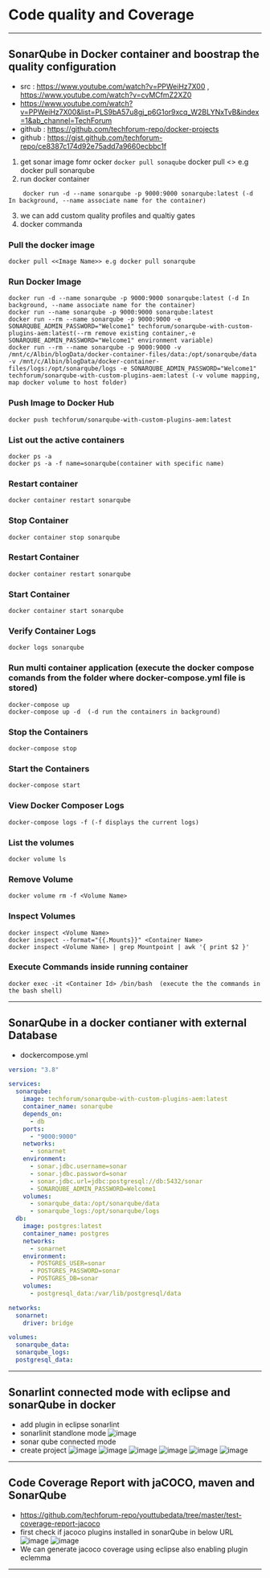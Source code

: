 # Code quality and Coverage


---
## SonarQube in Docker container and boostrap the quality configuration
 - src : https://www.youtube.com/watch?v=PPWeiHz7X00 , https://www.youtube.com/watch?v=cvMCfmZ2XZ0
 - https://www.youtube.com/watch?v=PPWeiHz7X00&list=PLS9bA57u8gj_p6G1or9xcq_W2BLYNxTvB&index=1&ab_channel=TechForum
 - github : https://github.com/techforum-repo/docker-projects
 - github : https://gist.github.com/techforum-repo/ce8387c174d92e75add7a9660ecbbc1f
1. get sonar image fomr ocker  `docker pull sonaqube`
docker pull <<Image Name>> e.g docker pull sonarqube
2. run docker container
```
	docker run -d --name sonarqube -p 9000:9000 sonarqube:latest (-d In background, --name associate name for the container)
```
3. we can add custom quality profiles and qualtiy gates
4. docker commanda
	
### Pull the docker image
```
docker pull <<Image Name>> e.g docker pull sonarqube
```
### Run Docker Image
```
docker run -d --name sonarqube -p 9000:9000 sonarqube:latest (-d In background, --name associate name for the container)
docker run --name sonarqube -p 9000:9000 sonarqube:latest
docker run --rm --name sonarqube -p 9000:9000 -e SONARQUBE_ADMIN_PASSWORD="Welcome1" techforum/sonarqube-with-custom-plugins-aem:latest(--rm remove existing container,-e SONARQUBE_ADMIN_PASSWORD="Welcome1" environment variable) 
docker run --rm --name sonarqube -p 9000:9000 -v /mnt/c/Albin/blogData/docker-container-files/data:/opt/sonarqube/data -v /mnt/c/Albin/blogData/docker-container-files/logs:/opt/sonarqube/logs -e SONARQUBE_ADMIN_PASSWORD="Welcome1" techforum/sonarqube-with-custom-plugins-aem:latest (-v volume mapping, map docker volume to host folder)
```
### Push Image to Docker Hub
```
docker push techforum/sonarqube-with-custom-plugins-aem:latest
```
### List out the active containers
```
docker ps -a 
docker ps -a -f name=sonarqube(container with specific name)
```
### Restart container
```
docker container restart sonarqube
```
### Stop Container
```
docker container stop sonarqube
```
### Restart Container
```
docker container restart sonarqube
```
### Start Container
```
docker container start sonarqube
```
### Verify Container Logs
```
docker logs sonarqube
```
### Run multi container application (execute the docker compose comands from the folder where docker-compose.yml file is stored)
```
docker-compose up
docker-compose up -d  (-d run the containers in background)
```
### Stop the Containers
```
docker-compose stop
```
### Start the Containers
```
docker-compose start
```
### View Docker Composer Logs
```
docker-compose logs -f (-f displays the current logs)
```
### List the volumes
```
docker volume ls
```
### Remove Volume
```
docker volume rm -f <Volume Name>
```
### Inspect Volumes
```
docker inspect <Volume Name>
docker inspect --format="{{.Mounts}}" <Container Name>
docker inspect <Volume Name> | grep Mountpoint | awk '{ print $2 }'
```
### Execute Commands inside running container
```
docker exec -it <Container Id> /bin/bash  (execute the the commands in the bash shell)
```
---
	
## SonarQube in a docker contianer with external Database
- dockercompose.yml
```yaml
version: "3.8"

services:
  sonarqube:
    image: techforum/sonarqube-with-custom-plugins-aem:latest
    container_name: sonarqube
    depends_on:
      - db
    ports:
      - "9000:9000"
    networks:
      - sonarnet
    environment:
      - sonar.jdbc.username=sonar
      - sonar.jdbc.password=sonar
      - sonar.jdbc.url=jdbc:postgresql://db:5432/sonar
      - SONARQUBE_ADMIN_PASSWORD=Welcome1
    volumes:
      - sonarqube_data:/opt/sonarqube/data
      - sonarqube_logs:/opt/sonarqube/logs
  db:
    image: postgres:latest
    container_name: postgres
    networks:
      - sonarnet
    environment:
      - POSTGRES_USER=sonar
      - POSTGRES_PASSWORD=sonar
      - POSTGRES_DB=sonar
    volumes:
      - postgresql_data:/var/lib/postgresql/data

networks:
  sonarnet:
    driver: bridge

volumes:
  sonarqube_data:
  sonarqube_logs:
  postgresql_data:
  ```
 ---
 ## Sonarlint connected mode with eclipse and sonarQube in docker
 - add plugin in eclipse sonarlint
 - sonarlinit standlone mode
 ![image](https://user-images.githubusercontent.com/69948118/224470673-b4cccc69-6f9f-4bb4-ab80-176aa5bbb751.png)
- sonar qube connected mode
- create project
![image](https://user-images.githubusercontent.com/69948118/224470765-02b78185-c55a-490b-9557-42cc4b478776.png)
![image](https://user-images.githubusercontent.com/69948118/224470804-c3c0b09a-7759-4198-b133-85cde6831d92.png)
![image](https://user-images.githubusercontent.com/69948118/224470811-ee7fe593-894c-473e-ab1f-14bbfce9ffd3.png)
![image](https://user-images.githubusercontent.com/69948118/224470827-4d3e2bae-8c82-4a05-910d-b4687a8bff09.png)
![image](https://user-images.githubusercontent.com/69948118/224470845-8cea2624-1f2c-4d8c-9772-380cf1404290.png)
![image](https://user-images.githubusercontent.com/69948118/224470943-e6cab1df-2d4b-45bb-8527-5dd93cc37418.png)

---
## Code Coverage Report with jaCOCO, maven and SonarQube
- https://github.com/techforum-repo/youttubedata/tree/master/test-coverage-report-jacoco
- first check if jacoco plugins installed in sonarQube in below URL
![image](https://user-images.githubusercontent.com/69948118/224471125-f103ce4f-d28b-4c2f-aa57-826c649e70fd.png)
![image](https://user-images.githubusercontent.com/69948118/224471735-c0d5fa15-d947-4d67-b6a5-cc06693bc2dc.png)
- We can generate jacoco coverage using eclipse also enabling plugin eclemma

---

